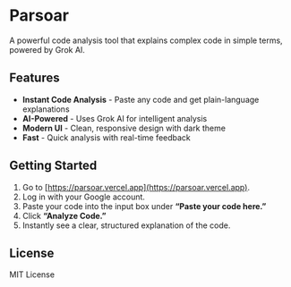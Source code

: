 # Parsoar

A powerful code analysis tool that explains complex code in simple terms, powered by Grok AI.

## Features

- **Instant Code Analysis** - Paste any code and get plain-language explanations
- **AI-Powered** - Uses Grok AI for intelligent analysis
- **Modern UI** - Clean, responsive design with dark theme
- **Fast** - Quick analysis with real-time feedback

## Getting Started

1. Go to [https://parsoar.vercel.app](https://parsoar.vercel.app).
2. Log in with your Google account.
3. Paste your code into the input box under **“Paste your code here.”**
4. Click **“Analyze Code.”**
5. Instantly see a clear, structured explanation of the code.

## License

MIT License
